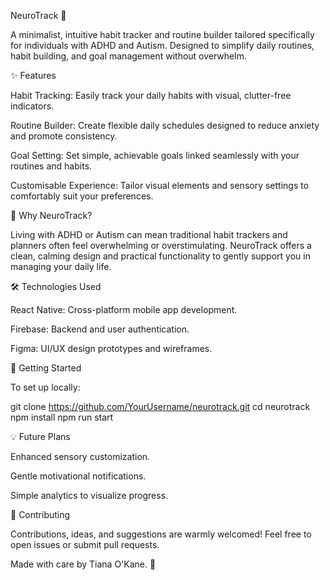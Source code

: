 NeuroTrack 🌱

A minimalist, intuitive habit tracker and routine builder tailored specifically for individuals with ADHD and Autism. Designed to simplify daily routines, habit building, and goal management without overwhelm.

✨ Features

Habit Tracking: Easily track your daily habits with visual, clutter-free indicators.

Routine Builder: Create flexible daily schedules designed to reduce anxiety and promote consistency.

Goal Setting: Set simple, achievable goals linked seamlessly with your routines and habits.

Customisable Experience: Tailor visual elements and sensory settings to comfortably suit your preferences.

🎯 Why NeuroTrack?

Living with ADHD or Autism can mean traditional habit trackers and planners often feel overwhelming or overstimulating. NeuroTrack offers a clean, calming design and practical functionality to gently support you in managing your daily life.

🛠️ Technologies Used

React Native: Cross-platform mobile app development.

Firebase: Backend and user authentication.

Figma: UI/UX design prototypes and wireframes.

🚀 Getting Started

To set up locally:

git clone https://github.com/YourUsername/neurotrack.git
cd neurotrack
npm install
npm run start

💡 Future Plans

Enhanced sensory customization.

Gentle motivational notifications.

Simple analytics to visualize progress.

🤝 Contributing

Contributions, ideas, and suggestions are warmly welcomed! Feel free to open issues or submit pull requests.

Made with care by Tiana O'Kane. 💖
